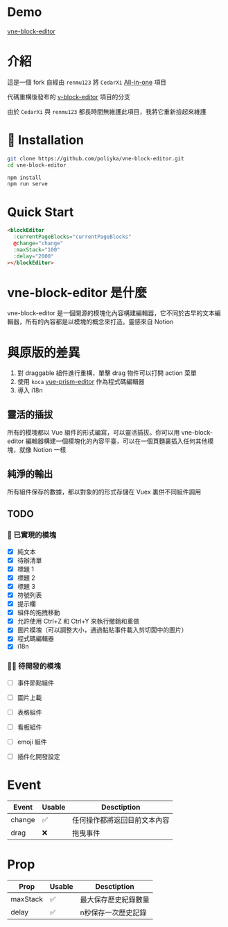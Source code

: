 # Demo

[vne-block-editor](https://vne-block-editor.poliyka.xyz)

# 介紹

這是一個 fork 自經由 `renmu123` 將 `CedarXi` [All-in-one](https://github.com/CedarXi/All-in-one) 項目

代碼重構後發布的 [v-block-editor](https://github.com/renmu123/v-block-editor) 項目的分支

由於 `CedarXi` 與 `renmu123` 都長時間無維護此項目，我將它重新撿起來維護

# 💾 Installation

```bash
git clone https://github.com/poliyka/vne-block-editor.git
cd vne-block-editor

npm install
npm run serve
```

# Quick Start

```html
<blockEditor
  :currentPageBlocks="currentPageBlocks"
  @change="change"
  :maxStack="100"
  :delay="2000"
></blockEditor>
```

# vne-block-editor 是什麼

vne-block-editor 是一個開源的模塊化內容構建編輯器，它不同於古早的文本編輯器，所有的內容都是以模塊的概念來打造。靈感來自 Notion

# 與原版的差異

1. 對 draggable 組件進行重構，單擊 drag 物件可以打開 action 菜單
2. 使用 `koca` [vue-prism-editor](https://github.com/koca/vue-prism-editor) 作為程式碼編輯器
3. 導入 i18n

## 靈活的插拔

所有的模塊都以 Vue 組件的形式編寫，可以靈活插拔。你可以用 vne-block-editor 編輯器構建一個模塊化的內容平臺，可以在一個頁麵裏插入任何其他模塊，就像 Notion 一樣

## 純淨的輸出

所有組件保存的數據，都以對象的的形式存儲在 Vuex 裏供不同組件調用

## TODO

### 👏 已實現的模塊

- [x] 純文本
- [x] 待辦清單
- [x] 標題 1
- [x] 標題 2
- [x] 標題 3
- [x] 符號列表
- [x] 提示欄
- [x] 組件的拖拽移動
- [x] 允許使用 Ctrl+Z 和 Ctrl+Y 來執行撤銷和重做
- [x] 圖片模塊（可以調整大小，通過黏貼事件載入剪切闆中的圖片）
- [x] 程式碼編輯器
- [x] i18n

### 🧑‍💻 待開發的模塊

- [ ] 事件節點組件
- [ ] 圖片上載
- [ ] 表格組件
- [ ] 看板組件
- [ ] emoji 組件
- [ ] 插件化開發設定



# Event

| Event   | Usable             | Desctiption             |
| ------- | -------            | ----------------------- |
| change  | :white_check_mark: | 任何操作都將返回目前文本內容 |
| drag    | :x:                | 拖曳事件                 |

# Prop

| Prop     | Usable             | Desctiption             |
| -------- | -------            | ----------------------- |
| maxStack | :white_check_mark: | 最大保存歷史紀錄數量        |
| delay    | :white_check_mark: | n秒保存一次歷史記錄         |

